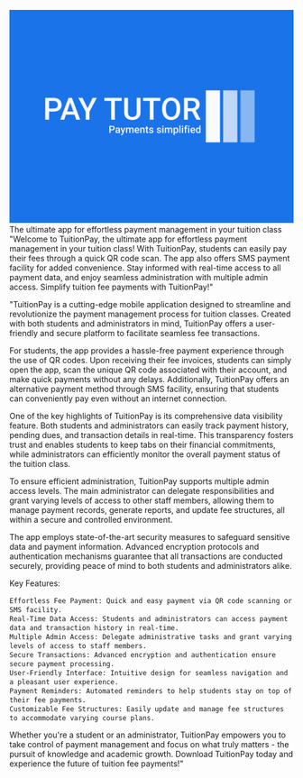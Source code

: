 ![Alt text](logo.png)
The ultimate app for effortless payment management in your tuition class
"Welcome to TuitionPay, the ultimate app for effortless payment management in your tuition class! With TuitionPay, students can easily pay their fees through a quick QR code scan. The app also offers SMS payment facility for added convenience. Stay informed with real-time access to all payment data, and enjoy seamless administration with multiple admin access. Simplify tuition fee payments with TuitionPay!"

"TuitionPay is a cutting-edge mobile application designed to streamline and revolutionize the payment management process for tuition classes. Created with both students and administrators in mind, TuitionPay offers a user-friendly and secure platform to facilitate seamless fee transactions.

For students, the app provides a hassle-free payment experience through the use of QR codes. Upon receiving their fee invoices, students can simply open the app, scan the unique QR code associated with their account, and make quick payments without any delays. Additionally, TuitionPay offers an alternative payment method through SMS facility, ensuring that students can conveniently pay even without an internet connection.

One of the key highlights of TuitionPay is its comprehensive data visibility feature. Both students and administrators can easily track payment history, pending dues, and transaction details in real-time. This transparency fosters trust and enables students to keep tabs on their financial commitments, while administrators can efficiently monitor the overall payment status of the tuition class.

To ensure efficient administration, TuitionPay supports multiple admin access levels. The main administrator can delegate responsibilities and grant varying levels of access to other staff members, allowing them to manage payment records, generate reports, and update fee structures, all within a secure and controlled environment.

The app employs state-of-the-art security measures to safeguard sensitive data and payment information. Advanced encryption protocols and authentication mechanisms guarantee that all transactions are conducted securely, providing peace of mind to both students and administrators alike.

Key Features:

    Effortless Fee Payment: Quick and easy payment via QR code scanning or SMS facility.
    Real-Time Data Access: Students and administrators can access payment data and transaction history in real-time.
    Multiple Admin Access: Delegate administrative tasks and grant varying levels of access to staff members.
    Secure Transactions: Advanced encryption and authentication ensure secure payment processing.
    User-Friendly Interface: Intuitive design for seamless navigation and a pleasant user experience.
    Payment Reminders: Automated reminders to help students stay on top of their fee payments.
    Customizable Fee Structures: Easily update and manage fee structures to accommodate varying course plans.

Whether you're a student or an administrator, TuitionPay empowers you to take control of payment management and focus on what truly matters - the pursuit of knowledge and academic growth. Download TuitionPay today and experience the future of tuition fee payments!"